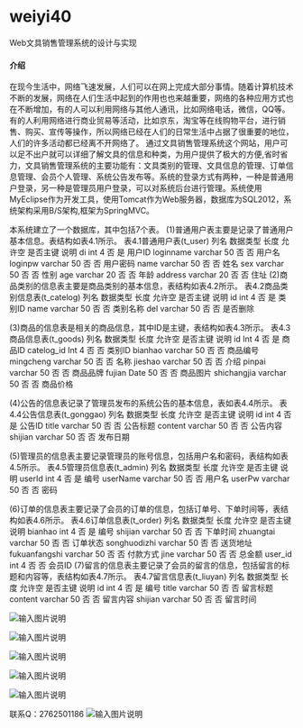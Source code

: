 # weiyi40
Web文具销售管理系统的设计与实现

#### 介绍
在现今生活中，网络飞速发展，人们可以在网上完成大部分事情。随着计算机技术不断的发展，网络在人们生活中起到的作用也也来越重要，网络的各种应用方式也在不断增加，有的人可以利用网络与其他人通讯，比如网络电话，微信，QQ等。有的人利用网络进行商业贸易等活动，比如京东，淘宝等在线购物平台，进行销售、购买、宣传等操作，所以网络已经在人们的日常生活中占据了很重要的地位，人们的许多活动都已经离不开网络了。
通过文具销售管理系统这个网站，用户可以足不出户就可以详细了解文具的信息和种类，为用户提供了极大的方便,省时省力，文具销售管理系统的主要功能有：文具类别的管理、文具信息的管理、订单信息管理、会员个人管理、系统公告发布等。系统的登录方式有两种，一种是普通用户登录，另一种是管理员用户登录，可以对系统后台进行管理。系统使用MyEclipse作为开发工具，使用Tomcat作为Web服务器，数据库为SQL2012，系统架构采用B/S架构,框架为SpringMVC。


本系统建立了一个数据库，其中包括7个表。
(1)普通用户表主要是记录了普通用户基本信息。表结构如表4.1所示。
表4.1普通用户表(t_user)
列名	数据类型	长度	允许空	是否主键	说明
di	int	4	否	是	     用户ID
loginname	varchar	50	否	否	 用户名
loginpw	varchar	50	否	否	   用户密码
name	varchar	50	否	否	姓名
sex	varchar	50	否	否	性别
age	varchar	20	否	否	年龄
address	varchar	20	否	否	住址
 (2)商品类别的信息表主要是商品类别的基本信息，表结构如表4.2所示。
表4.2商品类别信息表(t_catelog)
列名	数据类型	长度	允许空	是否主键	说明
id	int	   4	    否	    是	类别ID
name	varchar	50	否	否	类别名称
del	varchar	50	否	否	是否删除

(3)商品的信息表是相关的商品信息，其中ID是主键，表结构如表4.3所示。
表4.3商品信息表(t_goods)
列名	数据类型	长度	允许空	是否主键	说明
id	Int	4	否	是	商品ID
catelog_id	Int	4	否	否	类别ID
bianhao	varchar	50	否	否	商品编号
mingcheng	varchar	50	否	否	名称
jieshao	varchar	50	否	否	介绍
pinpai	varchar	50	否	否	商品品牌
fujian	Date	50	否	否	商品图片
shichangjia	varchar	50	否	否	商品价格

(4)公告的信息表记录了管理员发布的系统公告的基本信息，表如表4.4所示。
表4.4公告信息表(t_gonggao)
列名	数据类型	长度	允许空	是否主键	说明
id	int	4	否	是	公告ID
title	varchar	50	否	否	公告标题
content	varchar	50	否	否	公告内容
shijian	varchar	50	否	否	发布日期

(5)管理员的信息表主要记录管理员的账号信息，包括用户名和密码，表结构如表4.5所示。
表4.5管理员信息表(t_admin)
列名	数据类型	长度	允许空	是否主键	说明
userId	int	4	否	是	编号
userName	varchar	50	否	否	用户名
userPw	varchar	50	否	否	密码

(6)订单的信息表主要记录了会员的订单的信息，包括订单号、下单时间等，表结构如表4.6所示。
表4.6订单信息表(t_order)
列名	数据类型	长度	允许空	是否主键	说明
bianhao	int	4	否	是	编号
shijian	varchar	50	否	否	下单时间
zhuangtai	varchar	50	否	否	订单状态
songhuodizhi	varchar	50	否	否	送货地址
fukuanfangshi	varchar	50	否	否	付款方式
jine	varchar	50	否	否	总金额
user_id	int	4	否	否	会员ID
(7)留言的信息表主要记录了会员的留言的信息，包括留言的标题和内容等，表结构如表4.7所示。
表4.7留言信息表(t_liuyan)
列名	数据类型	长度	允许空	是否主键	说明
id	int	4	否	是	编号
title	varchar	50	否	否	留言标题
content	varchar	50	否	否	留言内容
shijian	varchar	50	否	否	留言时间


![输入图片说明](https://images.gitee.com/uploads/images/2020/1128/215139_b0b49a8d_4865385.png "屏幕截图.png")

![输入图片说明](https://images.gitee.com/uploads/images/2020/1128/215147_399833ec_4865385.png "屏幕截图.png")

![输入图片说明](https://images.gitee.com/uploads/images/2020/1128/215156_bf57a51c_4865385.png "屏幕截图.png")

![输入图片说明](https://images.gitee.com/uploads/images/2020/1128/215203_155d8140_4865385.png "屏幕截图.png")

![输入图片说明](https://images.gitee.com/uploads/images/2020/1128/215213_2b487790_4865385.png "屏幕截图.png")


联系Q：2762501186
![输入图片说明](https://images.gitee.com/uploads/images/2020/1119/003728_cd598bb9_4865385.jpeg "微信.jpg")
